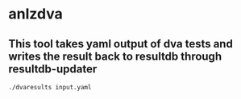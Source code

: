 # anlzdva

## This tool takes yaml output of dva tests and writes the result back to resultdb through resultdb-updater

```shell
./dvaresults input.yaml
```

